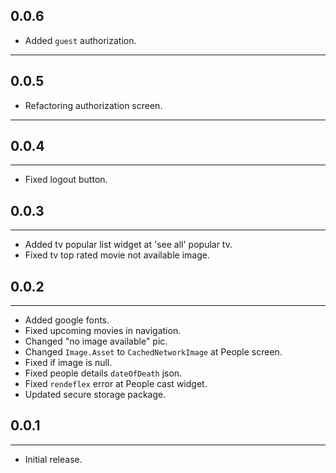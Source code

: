 ## 0.0.6

- Added `guest` authorization.

---

## 0.0.5

- Refactoring authorization screen.

---

## 0.0.4

---

- Fixed logout button.

## 0.0.3

---

- Added tv popular list widget at 'see all' popular tv.
- Fixed tv top rated movie not available image.

## 0.0.2

---

- Added google fonts.
- Fixed upcoming movies in navigation.
- Changed "no image available" pic.
- Changed `Image.Asset` to `CachedNetworkImage` at People screen.
- Fixed if image is null.
- Fixed people details `dateOfDeath` json.
- Fixed `rendeflex` error at People cast widget.
- Updated secure storage package.

## 0.0.1

---

- Initial release.
